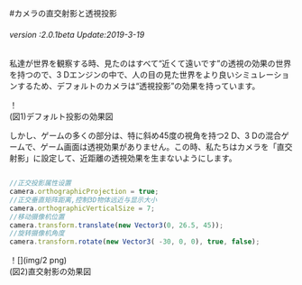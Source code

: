 #カメラの直交射影と透視投影

###### *version :2.0.1beta   Update:2019-3-19*

私達が世界を観察する時、見たのはすべて“近くて遠いです”の透視の効果の世界を持つので、3 Dエンジンの中で、人の目の見た世界をより良いシミュレーションするため、デフォルトのカメラは“透視投影”の効果を持っています。

！[](img/1.png)<br/>(図1)デフォルト投影の効果図

しかし、ゲームの多くの部分は、特に斜め45度の視角を持つ2 D、3 Dの混合ゲームで、ゲーム画面は透視効果がありません。この時、私たちはカメラを「直交射影」に設定して、近距離の透視効果を生まないようにします。


```typescript

//正交投影属性设置
camera.orthographicProjection = true;
//正交垂直矩阵距离,控制3D物体远近与显示大小
camera.orthographicVerticalSize = 7;
//移动摄像机位置
camera.transform.translate(new Vector3(0, 26.5, 45));
//旋转摄像机角度
camera.transform.rotate(new Vector3( -30, 0, 0), true, false);
```


！[](img/2 png)<br/>(図2)直交射影の効果図

